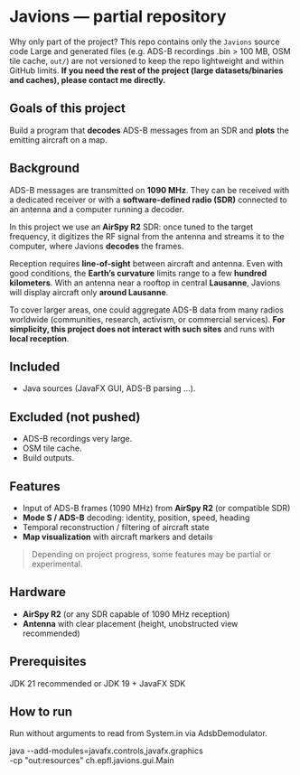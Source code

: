 # Javions — partial repository

Why only part of the project? 
This repo contains only the `Javions` source code 
Large and generated files (e.g. ADS-B recordings .bin > 100 MB, OSM tile cache, `out/`) are not versioned to keep the repo lightweight and within GitHub limits.
**If you need the rest of the project (large datasets/binaries and caches), please contact me directly.**

## Goals of this project
Build a program that **decodes** ADS-B messages from an SDR and **plots** the emitting aircraft on a map.

## Background

ADS-B messages are transmitted on **1090 MHz**. They can be received with a dedicated receiver or with a **software-defined radio (SDR)** connected to an antenna and a computer running a decoder.

In this project we use an **AirSpy R2** SDR: once tuned to the target frequency, it digitizes the RF signal from the antenna and streams it to the computer, where Javions **decodes** the frames.

Reception requires **line-of-sight** between aircraft and antenna. Even with good conditions, the **Earth’s curvature** limits range to a few **hundred kilometers**. With an antenna near a rooftop in central **Lausanne**, Javions will display aircraft only **around Lausanne**.

To cover larger areas, one could aggregate ADS-B data from many radios worldwide (communities, research, activism, or commercial services). **For simplicity, this project does not interact with such sites** and runs with **local reception**.

## Included
- Java sources (JavaFX GUI, ADS-B parsing ...).

## Excluded (not pushed)
- ADS-B recordings very large.
- OSM tile cache.
- Build outputs. 

## Features 

- Input of ADS-B frames (1090 MHz) from **AirSpy R2** (or compatible SDR)
- **Mode S / ADS-B** decoding: identity, position, speed, heading
- Temporal reconstruction / filtering of aircraft state
- **Map visualization** with aircraft markers and details

> Depending on project progress, some features may be partial or experimental.

## Hardware

- **AirSpy R2** (or any SDR capable of 1090 MHz reception)
- **Antenna** with clear placement (height, unobstructed view recommended)
## Prerequisites
JDK 21 recommended or  JDK 19 + JavaFX SDK 

## How to run 
Run without arguments to read from System.in via AdsbDemodulator.

java --add-modules=javafx.controls,javafx.graphics \
     -cp "out:resources" ch.epfl.javions.gui.Main



